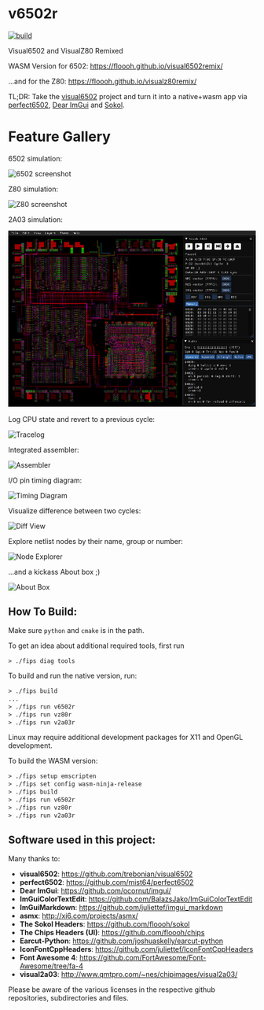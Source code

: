 # v6502r

[![build](https://github.com/floooh/v6502r/actions/workflows/build.yml/badge.svg)](https://github.com/floooh/v6502r/actions/workflows/build.yml)

Visual6502 and VisualZ80 Remixed

WASM Version for 6502: https://floooh.github.io/visual6502remix/

...and for the Z80: https://floooh.github.io/visualz80remix/

TL;DR: Take the [visual6502](https://github.com/trebonian/visual6502) project
and turn it into a native+wasm app via
[perfect6502](https://github.com/mist64/perfect6502), [Dear
ImGui](https://github.com/ocornut/imgui/) and
[Sokol](https://github.com/floooh/sokol).

# Feature Gallery

6502 simulation:

![6502 screenshot](screenshots/v6502r.jpg)

Z80 simulation:

![Z80 screenshot](screenshots/vz80r.jpg)

2A03 simulation:

![2A03 screenshot](screenshots/v2a03r.jpg)

Log CPU state and revert to a previous cycle:

![Tracelog](screenshots/tracelog.jpg)

Integrated assembler:

![Assembler](screenshots/assembler.jpg)

I/O pin timing diagram:

![Timing Diagram](screenshots/timingdiagram.jpg)

Visualize difference between two cycles:

![Diff View](screenshots/diffview.jpg)

Explore netlist nodes by their name, group or number:

![Node Explorer](screenshots/nodeexplorer.jpg)

...and a kickass About box ;)

![About Box](screenshots/about.jpg)

## How To Build:

Make sure ```python``` and ```cmake``` is in the path.

To get an idea about additional required tools, first run

```
> ./fips diag tools
```

To build and run the native version, run:

```
> ./fips build
...
> ./fips run v6502r
> ./fips run vz80r
> ./fips run v2a03r
```

Linux may require additional development packages for X11 and OpenGL development.

To build the WASM version:

```
> ./fips setup emscripten
> ./fips set config wasm-ninja-release
> ./fips build
> ./fips run v6502r
> ./fips run vz80r
> ./fips run v2a03r
```

## Software used in this project:

Many thanks to:

- **visual6502**: https://github.com/trebonian/visual6502
- **perfect6502**: https://github.com/mist64/perfect6502
- **Dear ImGui**: https://github.com/ocornut/imgui/
- **ImGuiColorTextEdit**: https://github.com/BalazsJako/ImGuiColorTextEdit
- **ImGuiMarkdown**: https://github.com/juliettef/imgui_markdown
- **asmx**: http://xi6.com/projects/asmx/
- **The Sokol Headers**: https://github.com/floooh/sokol
- **The Chips Headers (UI)**: https://github.com/floooh/chips
- **Earcut-Python**: https://github.com/joshuaskelly/earcut-python
- **IconFontCppHeaders**: https://github.com/juliettef/IconFontCppHeaders
- **Font Awesome 4**: https://github.com/FortAwesome/Font-Awesome/tree/fa-4
- **visual2a03**: http://www.qmtpro.com/~nes/chipimages/visual2a03/

Please be aware of the various licenses in the respective
github repositories, subdirectories and files.
